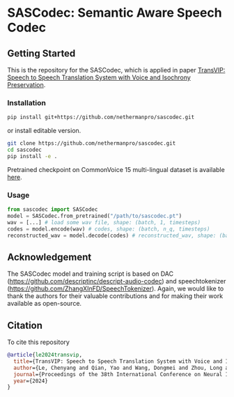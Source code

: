 # SASCodec: Semantic Aware Speech Codec

## Getting Started

This is the repository for the SASCodec, which is applied in paper [TransVIP: Speech to Speech Translation System with Voice and Isochrony Preservation](https://arxiv.org/abs/2405.17809).

### Installation

```bash
pip install git+https://github.com/nethermanpro/sascodec.git
```

or install editable version.

```bash
git clone https://github.com/nethermanpro/sascodec.git
cd sascodec
pip install -e .
```

Pretrained checkpoint on CommonVoice 15 multi-lingual dataset is available [here](https://drive.google.com/file/d/1CLcvP1QYo7SY-mIhtBaX-r_Lbex9E1pY/view?usp=sharing).

### Usage

```python
from sascodec import SASCodec
model = SASCodec.from_pretrained("/path/to/sascodec.pt")
wav = [...] # load some wav file, shape: (batch, 1, timesteps)
codes = model.encode(wav) # codes, shape: (batch, n_q, timesteps)
reconstructed_wav = model.decode(codes) # reconstructed_wav, shape: (batch, 1, timesteps)
```

<!-- ### Training

Refer to the script [here](.) for training the model. -->

## Acknowledgement

The SASCodec model and training script is based on DAC (<https://github.com/descriptinc/descript-audio-codec>) and speechtokenizer (<https://github.com/ZhangXInFD/SpeechTokenizer>). Again, we would like to thank the authors for their valuable contributions and for making their work available as open-source.

## Citation

To cite this repository

```bibtex
@article{le2024transvip,
  title={TransVIP: Speech to Speech Translation System with Voice and Isochrony Preservation},
  author={Le, Chenyang and Qian, Yao and Wang, Dongmei and Zhou, Long and Liu, Shujie and Wang, Xiaofei and Yousefi, Midia and Qian, Yanmin and Li, Jinyu and Zhao, Sheng and others},
  journal={Proceedings of the 38th International Conference on Neural Information Processing Systems (NeurIPS 2024)},
  year={2024}
}
```
